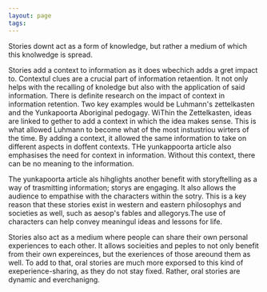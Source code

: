 ```yaml
---
layout: page
tags: 
---
```


Stories downt act as a form of knowledge, but rather a medium of which this knolwedge is spread.

Stories add a context to information as it does wbechich adds a gret impact to. Contextul clues are a crucial part of information retaention. It not only helps with the recalling of knoledge but also with the application of said information. There is definite research on the impact of context in information retention. Two key examples would be Luhmann's zettelkasten and the Yunkapoorta Aboriginal pedogagy. WiThin the Zettelkasten, ideas are linked to gether to add a context in which the idea makes sense. This is what allowed Luhmann to become what of the most instustriou wirters of the time. By adding a context, it allowed the same information to take on different aspects in doffent contexts. THe yunkappoorta article also emphasises the need for context in information. Without this context, there can be no meaning to the information.

The yunkapoorta article als hihglights another benefit with storyftelling as a way of trasmitting information; storys are engaging. It also allows the audience to empathise with the characters within the sotry. This is a key reason that these stories exist in western and eastern philosophys and societies as well, such as aesop's fables and allegorys.The use of characters can help convey meaningul ideas and lessons for life.

Stories also act as a medium where people can share their own personal experiences to each other. It allows socieities and peples to not only benefit from their own expereinces, but the exeriences of those areound them as well. To add to that, oral stories are much more exporsed to this kind of exeperience-sharing, as they do not stay fixed. Rather, oral stories are dynamic and everchanigng.